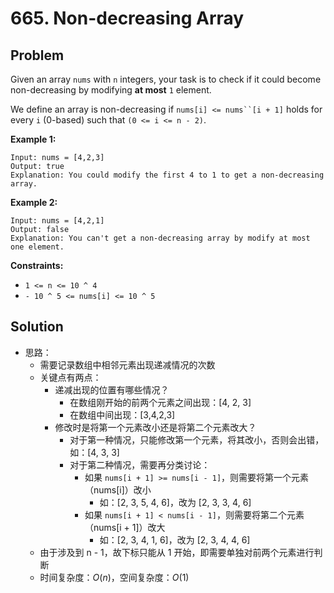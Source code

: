 # 665. Non-decreasing Array
## Problem

Given an array `nums` with `n` integers, your task is to check if it could become non-decreasing by modifying **at most** `1` element.

We define an array is non-decreasing if `nums[i] <= nums``[i + 1]` holds for every `i` (0-based) such that `(0 <= i <= n - 2)`.

 

**Example 1:**

```
Input: nums = [4,2,3]
Output: true
Explanation: You could modify the first 4 to 1 to get a non-decreasing array.
```

**Example 2:**

```
Input: nums = [4,2,1]
Output: false
Explanation: You can't get a non-decreasing array by modify at most one element.
```

 

**Constraints:**

- `1 <= n <= 10 ^ 4`
- `- 10 ^ 5 <= nums[i] <= 10 ^ 5`

## Solution

- 思路：
  - 需要记录数组中相邻元素出现递减情况的次数
  - 关键点有两点：
    - 递减出现的位置有哪些情况？
      - 在数组刚开始的前两个元素之间出现：[4, 2, 3]
      - 在数组中间出现：[3,4,2,3]
    - 修改时是将第一个元素改小还是将第二个元素改大？
      - 对于第一种情况，只能修改第一个元素，将其改小，否则会出错，如：[4, 3, 3]
      - 对于第二种情况，需要再分类讨论：
        - 如果 `nums[i + 1] >= nums[i - 1]`，则需要将第一个元素（nums[i]）改小
          - 如：[2, 3, 5, 4, 6]，改为 [2, 3, 3, 4, 6]
        - 如果 `nums[i + 1] < nums[i - 1]`，则需要将第二个元素（nums[i + 1]）改大
          - 如：[2, 3, 4, 1, 6]，改为 [2, 3, 4, 4, 6]
  - 由于涉及到 n - 1，故下标只能从 1 开始，即需要单独对前两个元素进行判断
  - 时间复杂度：$O(n)$，空间复杂度：$O(1)$